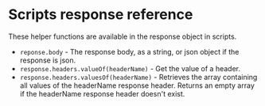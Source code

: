 # Scripts response reference

These helper functions are available in the response object in scripts.

- `reponse.body` - The response body,
   as a string, or json object if the response is json.
- `response.headers.valueOf(headerName)` - Get the value of a header.
- `response.headers.valuesOf(headerName)` - Retrieves the array
   containing all values of the headerName response header.
   Returns an empty array if the headerName response header doesn't exist.
